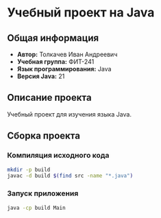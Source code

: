 # Учебный проект на Java

## Общая информация
- **Автор:** Толкачев Иван Андреевич
- **Учебная группа:** ФИТ-241
- **Язык программирования:** Java
- **Версия Java:** 21

## Описание проекта
Учебный проект для изучения языка Java.

## Сборка проекта

### Компиляция исходного кода
```bash
mkdir -p build
javac -d build $(find src -name "*.java")
```

### Запуск приложения
```bash
java -cp build Main
```
